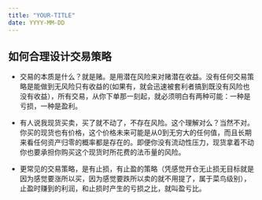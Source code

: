 ```yaml
---
title: "YOUR-TITLE"
date: YYYY-MM-DD
---
```



## 如何合理设计交易策略

- 交易的本质是什么？就是赌。是用潜在风险来对赌潜在收益。没有任何交易策略是能做到无风险只有收益的(如果有，就会迅速被套利者搞到既没有风险也没有收益），所有交易，从你下单那一刻起，就必须明白有两种可能：一种是亏损，一种是盈利。

- 有人说我现货买卖，买了就不动了，不存在风险。这个理解对么？当然不对。你买的现货也有价格，这个价格未来可能是从0到无穷大的任何值，而且长期来看任何资产归零的概率都是存在的。即便你没有流动性压力，现货拿着不动你也要承担你购买这个现货时所花费的法币量的风险。

- 更常见的交易策略，是有止损，有止盈的策略（凭感觉开仓无止损无目标就是因为感觉要涨所以买，因为感觉要跌所以卖的就不用提了，属于菜鸟级别），止盈时赚到的利润，和止损时产生的亏损之比，就叫盈亏比。
